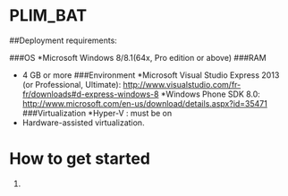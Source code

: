 PLIM_BAT
========	 



##Deployment requirements:

###OS 
*Microsoft Windows 8/8.1(64x, Pro edition or above)
###RAM
* 4 GB or more
###Environment 
*Microsoft Visual Studio Express 2013 (or Professional, Ultimate):
	http://www.visualstudio.com/fr-fr/downloads#d-express-windows-8
*Windows Phone SDK 8.0: 
	http://www.microsoft.com/en-us/download/details.aspx?id=35471
###Virtualization
*Hyper-V : must be on
* Hardware-assisted virtualization.

How to get started
========	

1. 
